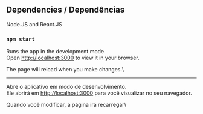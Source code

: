 ## Dependencies / Dependências

Node.JS and React.JS

### `npm start`

Runs the app in the development mode.\
Open [http://localhost:3000](http://localhost:3000) to view it in your browser.

The page will reload when you make changes.\

------------------------------------------------------------

Abre o aplicativo em modo de desenvolvimento.\
Ele abrirá em [http://localhost:3000](http://localhost:3000) para você visualizar no seu navegador.

Quando você modificar, a página irá recarregar\
